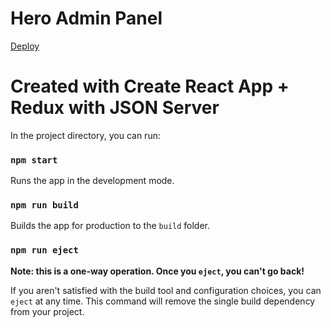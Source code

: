 # Hero Admin Panel

[Deploy](https://ilsapunov.github.io/redux-hero-admin-panel)

# Created with Create React App + Redux with JSON Server

In the project directory, you can run:

### `npm start`

Runs the app in the development mode.

### `npm run build`

Builds the app for production to the `build` folder.

### `npm run eject`

**Note: this is a one-way operation. Once you `eject`, you can't go back!**

If you aren't satisfied with the build tool and configuration choices, you can `eject` at any time. This command will remove the single build dependency from your project.
